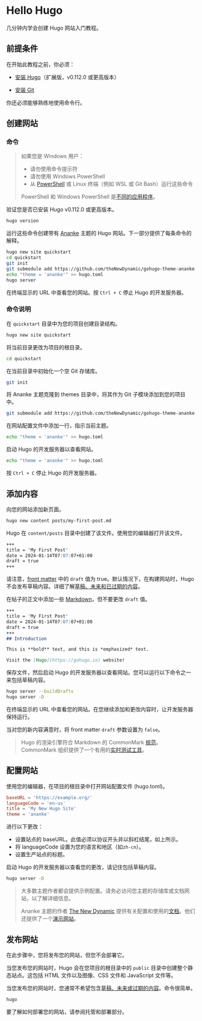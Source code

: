 # Hello Hugo


几分钟内学会创建 Hugo 网站入门教程。

<!--more-->

## 前提条件

在开始此教程之前，你必须：

- [安装 Hugo](https://gohugo.io/installation/)（扩展版，v0.112.0 或更高版本）

- [安装 Git](https://gohugo.io/installation/)

你还必须能够熟练地使用命令行。

## 创建网站

### 命令

> 如果您是 Windows 用户：
> 
> - 请勿使用命令提示符
> - 请勿使用 Windows PowerShell
> - 从 [PowerShell](https://learn.microsoft.com/zh-cn/powershell/scripting/install/installing-powershell-on-windows) 或 Linux 终端（例如 WSL 或 Git Bash）运行这些命令
>
>PowerShell 和 Windows PowerShell 是[不同的应用程序](https://learn.microsoft.com/zh-cn/powershell/scripting/whats-new/differences-from-windows-powershell?view=powershell-7.3)。

验证您是否已安装 Hugo v0.112.0 或更高版本。

```bash
hugo version
```

运行这些命令创建带有 [Ananke](https://github.com/theNewDynamic/gohugo-theme-ananke) 主题的 Hugo 网站。下一部分提供了每条命令的解释。

```bash
hugo new site quickstart
cd quickstart
git init
git submodule add https://github.com/theNewDynamic/gohugo-theme-ananke.git themes/ananke
echo "theme = 'ananke'" >> hugo.toml
hugo server
```

在终端显示的 URL 中查看您的网站。按 `Ctrl + C` 停止 Hugo 的开发服务器。


### 命令说明

在 `quickstart` 目录中为您的项目创建目录结构。

```bash
hugo new site quickstart
```

将当前目录更改为项目的根目录。
```bash
cd quickstart
```

在当前目录中初始化一个空 Git 存储库。

```bash
git init
```

将 Ananke 主题克隆到 themes 目录中，将其作为 Git 子模块添加到您的项目中。

```bash
git submodule add https://github.com/theNewDynamic/gohugo-theme-ananke.git themes/ananke
```

在网站配置文件中添加一行，指示当前主题。

```bash
echo "theme = 'ananke'" >> hugo.toml
```

启动 Hugo 的开发服务器以查看网站。
```bash
echo "theme = 'ananke'" >> hugo.toml
```

按 `Ctrl + C` 停止 Hugo 的开发服务器。

## 添加内容

向您的网站添加新页面。

```bash
hugo new content posts/my-first-post.md
```

Hugo 在 `content/posts` 目录中创建了该文件。使用您的编辑器打开该文件。

```markdown
+++
title = 'My First Post'
date = 2024-01-14T07:07:07+01:00
draft = true
+++
```

请注意，[front matter](https://gohugo.io/content-management/front-matter/) 中的 `draft` 值为 true。默认情况下，在构建网站时，Hugo 不会发布草稿内容。详细了解[草稿、未来和已过期的内容](https://gohugo.io/getting-started/usage/#draft-future-and-expired-content)。

在帖子的正文中添加一些 [Markdown](https://commonmark.org/help/)，但不要更改 `draft` 值。

```markdown
+++
title = 'My First Post'
date = 2024-01-14T07:07:07+01:00
draft = true
+++
## Introduction

This is **bold** text, and this is *emphasized* text.

Visit the [Hugo](https://gohugo.io) website!
```

保存文件，然后启动 Hugo 的开发服务器以查看网站。您可以运行以下命令之一来包括草稿内容。

```bash
hugo server --buildDrafts
hugo server -D
```

在终端显示的 URL 中查看您的网站。在您继续添加和更改内容时，让开发服务器保持运行。

当对您的新内容满意时，将 front matter `draft` 参数设置为 `false`。

> Hugo 的渲染引擎符合 Markdown 的 CommonMark [规范](https://spec.commonmark.org/)。CommonMark 组织提供了一个有用的[实时测试工具](https://spec.commonmark.org/dingus/)。

## 配置网站

使用您的编辑器，在项目的根目录中打开网站配置文件 (hugo.toml)。

```toml
baseURL = 'https://example.org/'
languageCode = 'en-us'
title = 'My New Hugo Site'
theme = 'ananke'
```

进行以下更改：

- 设置站点的 baseURL。此值必须以协议开头并以斜杠结尾，如上所示。
- 将 languageCode 设置为您的语言和地区（如`zh-cn`）。
- 设置生产站点的标题。

启动 Hugo 的开发服务器以查看您的更改，请记住包括草稿内容。

```bash
hugo server -D
```

> 大多数主题作者都会提供示例配置。请务必访问您主题的存储库或文档网站，以了解详细信息。
> 
> Ananke 主题的作者 [The New Dynamic](https://www.thenewdynamic.com/) 提供有关配置和使用的[文档](https://github.com/theNewDynamic/gohugo-theme-ananke#readme)。他们还提供了一个[演示网站](https://gohugo-ananke-theme-demo.netlify.app/)。

## 发布网站

在此步骤中，您将发布您的网站，但您不会部署它。

当您发布您的网站时，Hugo 会在您项目的根目录中的 `public` 目录中创建整个静态站点。这包括 HTML 文件以及图像、CSS 文件和 JavaScript 文件等。

当您发布您的网站时，您通常不希望包含[草稿、未来或过期的内容](https://gohugo.io/getting-started/usage/#draft-future-and-expired-content)。命令很简单。

```bash
hugo
```

要了解如何部署您的网站，请参阅托管和部署部分。













